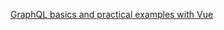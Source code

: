 [GraphQL basics and practical examples with Vue](https://medium.com/@lachlanmiller_52885/graphql-basics-and-practical-examples-with-vue-6b649b9685e0)